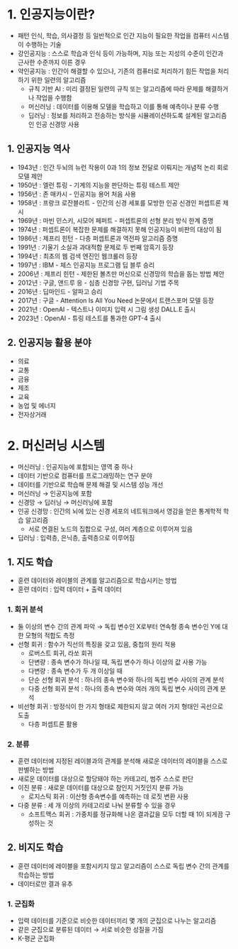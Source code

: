 # 1. 인공지능이란?

- 패턴 인식, 학습, 의사결정 등 일반적으로 인간 지능이 필요한 작업을 컴퓨터 시스템이 수행하는 기술
- 강인공지능 : 스스로 학습과 인식 등이 가능하며, 지능 또는 지성의 수준이 인간과 근사한 수준까지 이른 경우
- 약인공지능 : 인간이 해결할 수 있으나, 기존의 컴퓨터로 처리하기 힘든 작업을 처리하기 위한 일련의 알고리즘
    - 규칙 기반 AI : 미리 결정된 일련의 규칙 또는 알고리즘에 따라 문제를 해결하거나 작업을 수행함
    - 머신러닝 : 데이터를 이용해 모델을 학습하고 이를 통해 예측이나 분류 수행
    - 딥러닝 : 정보를 처리하고 전송하는 방식을 시뮬레이션하도록 설계된 알고리즘인 인공 신경망 사용

## 1. 인공지능 역사

- 1943년 : 인간 두뇌의 뉴런 작용이 0과 1의 정보 전달로 이뤄지는 개념적 논리 회로 모델 제안
- 1950년 : 엘런 튜링 - 기계의 지능을 판단하는 튜링 테스트 제안
- 1956년 : 존 매카시 - 인공지능 용어 처음 사용
- 1958년 : 프랑크 로잔블라트 - 인간의 신경 세포를 모방한 인공 신경인 퍼셉트론 제시
- 1969년 : 마빈 민스키, 시모어 페퍼트 - 퍼셉트론의 선형 분리 방식 한계 증명
- 1974년 : 퍼셉트론이 복잡한 문제를 해결하지 못해 인공지능이 비판의 대상이 됨
- 1986년 : 제프리 힌턴 - 다층 퍼셉트론과 역전파 알고리즘 증명
- 1991년 : 기울기 소실과 과대적합 문제로 두 번째 암흑기 등장
- 1994년 : 최초의 웹 검색 엔진인 웹크롤러 등장
- 1997년 : IBM - 체스 인공지능 프로그램 딥 블루 승리
- 2006년 : 제프리 힌턴 - 제한된 볼츠만 머신으로 신경망의 학습을 돕는 방법 제안
- 2012년 : 구글, 앤드루 응 - 심층 신경망 구현, 딥러닝 기법 주목
- 2016년 : 딥마인드 - 알파고 승리
- 2017년 : 구글 - Attention Is All You Need 논문에서 트랜스포머 모델 등장
- 2021년 : OpenAI - 텍스트나 이미지 입력 시 그림 생성 DALL.E 출시
- 2023년 : OpenAI - 튜링 테스트를 통과한 GPT-4 출시

## 2. 인공지능 활용 분야

- 의료
- 교통
- 금융
- 제조
- 교육
- 농업 및 에너지
- 전자상거래

# 2. 머신러닝 시스템

- 머신러닝 : 인공지능에 포함되는 영역 중 하나
- 데이터 기반으로 컴퓨터를 프로그래밍하는 연구 분야
- 데이터를 기반으로 학습해 문제 해결 및 시스템 성능 개선
- 머신러닝 → 인공지능에 포함
- 신경망 → 딥러닝 → 머신러닝에 포함
- 인공 신경망 : 인간의 뇌에 있는 신경 세포의 네트워크에서 영감을 얻은 통계학적 학습 알고리즘
    - 서로 연결된 노드의 집합으로 구성, 여러 계층으로 이루어져 있음
- 딥러닝 : 입력층, 은닉층, 출력층으로 이루어짐

## 1. 지도 학습

- 훈련 데이터와 레이블의 관계를 알고리즘으로 학습시키는 방법
- 훈련 데이터 : 입력 데이터 + 출력 데이터

### 1. 회귀 분석

- 둘 이상의 변수 간의 관계 파악 → 독립 변수인 X로부터 연속형 종속 변수인 Y에 대한 모형의 적합도 측정
- 선형 회귀 : 함수가 직선의 특징을 갖고 있음, 중첩의 원리 적용
    - 로버스트 회귀, 라쏘 회귀
    - 단변량 : 종속 변수가 하나일 때, 독립 변수가 하나 이상의 값 사용 가능
    - 다변량 : 종속 변수가 두 개 이상일 때
    - 단순 선형 회귀 분석 : 하나의 종속 변수와 하나의 독립 변수 사이의 관계 분석
    - 다중 선형 회귀 분석 : 하나의 종속 변수와 여러 개의 독립 변수 사이의 관계 분석
- 비선형 회귀 : 방정식이 한 가지 형태로 제한되지 않고 여러 가지 형태인 곡선으로 도출
    - 다층 퍼셉트론 활용

### 2. 분류

- 훈련 데이터에 지정된 레이블과의 관계를 분석해 새로운 데이터의 레이블을 스스로 판별하는 방법
- 새로운 데이터를 대상으로 할당돼야 하는 카테고리, 범주 스스로 판단
- 이진 분류 : 새로운 데이터를 대상으로 참인지 거짓인지 분류 가능
    - 로지스틱 회귀 : 이산형 종속변수를 예측하는 데 로짓 변환 사용
- 다중 분류 : 세 개 이상의 카테고리로 나눠 분류할 수 있을 경우
    - 소프트맥스 회귀 : 가중치를 정규화해 나온 결과값을 모두 더할 때 1이 되게끔 구성하는 것

## 2. 비지도 학습

- 훈련 데이터에 레이블을 포함시키지 않고 알고리즘이 스스로 독립 변수 간의 관계를 학습하는 방법
- 데이터로만 결과 유추

### 1. 군집화

- 입력 데이터를 기준으로 비슷한 데이터끼리 몇 개의 군집으로 나누는 알고리즘
- 같은 군집으로 분류된 데이터 → 서로 비슷한 성질을 가짐
- K-평균 군집화